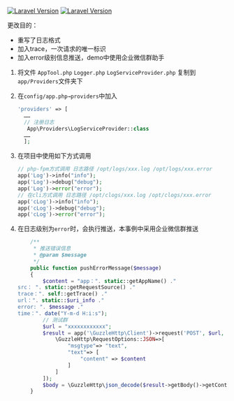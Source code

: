 [![Laravel Version](https://img.shields.io/badge/Laravel-%3E=5.5.0-brightgreen.svg?maxAge=2592000)](https://learnku.com/docs/laravel/5.5)
[![Laravel Version](https://img.shields.io/badge/Laravel-%3E=6.2.0-brightgreen.svg?maxAge=2592000)](https://learnku.com/docs/laravel/6.x)

更改目的：
- 重写了日志格式
- 加入trace，一次请求的唯一标识
- 加入error级别信息推送，demo中使用企业微信群助手

1. 将文件 ```AppTool.php``` ```Logger.php``` ```LogServiceProvider.php``` 复制到 ```app/Providers```文件夹下
2. 在```config/app.php→providers```中加入

   ```php
   'providers' => [
     ……
     // 注册日志
      App\Providers\LogServiceProvider::class
     ……
     ];
   ```

3. 在项目中使用如下方式调用

   ```php  
   // php-fpm方式调用 日志路径 /opt/logs/xxx.log /opt/logs/xxx.error
   app('Log')->info("info");
   app('Log')->debug("debug");
   app('Log')->error("error");
   // 在cli方式调用 日志路径 /opt/clogs/xxx.log /opt/clogs/xxx.error
   app('cLog')->info("info");
   app('cLog')->debug("debug");
   app('cLog')->error("error");
   ```

4. 在日志级别为```error```时，会执行推送，本事例中采用企业微信群推送

   ```php 
       /**
        * 推送错误信息
        * @param $message
        */
       public function pushErrorMessage($message)
       {
           $content = "app：". static::getAppName() ."  
   src： ". static::getRequestSource() ."
   trace：". self::getTrace() ."
   url：". static::$uri_info ." 
   error: ". $message ."
   time：". date("Y-m-d H:i:s");
           // 测试群
           $url = "xxxxxxxxxxxx";
           $result = app('\GuzzleHttp\Client')->request('POST', $url, [
               \GuzzleHttp\RequestOptions::JSON=>[
                   "msgtype"=> "text",
                   "text"=> [
                       "content" => $content
                   ]
               ]
           ]);
           $body = \GuzzleHttp\json_decode($result->getBody()->getContents(), true);
       }
   ```

